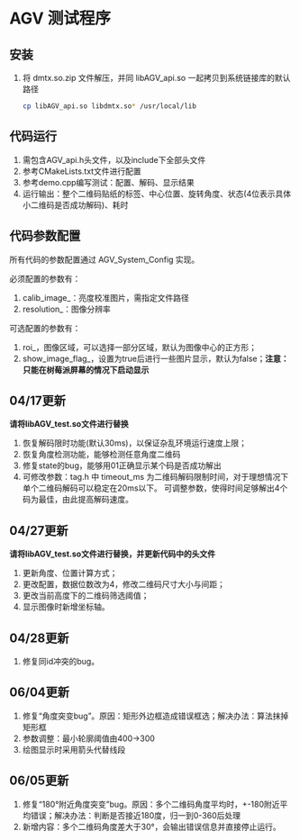 # AGV 测试程序



## 安装

1. 将 dmtx.so.zip 文件解压，并同 libAGV_api.so 一起拷贝到系统链接库的默认路径

   ```bash
   cp libAGV_api.so libdmtx.so* /usr/local/lib
   ```

## 代码运行

1. 需包含AGV_api.h头文件，以及include下全部头文件
2. 参考CMakeLists.txt文件进行配置
3. 参考demo.cpp编写测试：配置、解码、显示结果
4. 运行输出：整个二维码贴纸的标签、中心位置、旋转角度、状态(4位表示具体小二维码是否成功解码)、耗时


## 代码参数配置

所有代码的参数配置通过 AGV_System_Config 实现。

必须配置的参数有：
1. calib_image_：亮度校准图片，需指定文件路径
2. resolution_：图像分辨率


可选配置的参数有：
1. roi_，图像区域，可以选择一部分区域，默认为图像中心的正方形；
2. show_image_flag_，设置为true后进行一些图片显示，默认为false；**注意：只能在树莓派屏幕的情况下启动显示**



## 04/17更新
**请将libAGV_test.so文件进行替换**
1. 恢复解码限时功能(默认30ms)，以保证杂乱环境运行速度上限；
2. 恢复角度检测功能，能够检测任意角度二维码
3. 修复state的bug，能够用01正确显示某个码是否成功解出
3. 可修改参数：tag.h 中 timeout_ms 为二维码解码限制时间，对于理想情况下单个二维码解码可以稳定在20ms以下。
可调整参数，使得时间足够解出4个码为最佳，由此提高解码速度。

## 04/27更新
**请将libAGV_test.so文件进行替换，并更新代码中的头文件**
1. 更新角度、位置计算方式；
2. 更改配置，数据位数改为4，修改二维码尺寸大小与间距；
3. 更改当前高度下的二维码筛选阈值；
4. 显示图像时新增坐标轴。

## 04/28更新
1. 修复同id冲突的bug。

## 06/04更新
1. 修复“角度突变bug”。原因：矩形外边框造成错误框选；解决办法：算法抹掉矩形框
2. 参数调整：最小轮廓阈值由400->300
3. 绘图显示时采用箭头代替线段

## 06/05更新
1. 修复“180°附近角度突变”bug。原因：多个二维码角度平均时，+-180附近平均错误；解决办法：判断是否接近180度，归一到0-360后处理
2. 新增内容：多个二维码角度差大于30°，会输出错误信息并直接停止运行。

